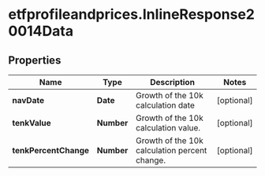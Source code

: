 # etfprofileandprices.InlineResponse20014Data

## Properties

Name | Type | Description | Notes
------------ | ------------- | ------------- | -------------
**navDate** | **Date** | Growth of the 10k calculation date | [optional] 
**tenkValue** | **Number** | Growth of the 10k calculation value. | [optional] 
**tenkPercentChange** | **Number** | Growth of the 10k calculation percent change. | [optional] 


